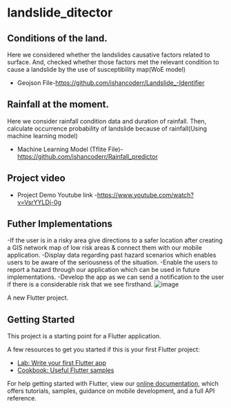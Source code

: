 # landslide_ditector


## Conditions of the land.

Here we considered whether the landslides causative factors related to surface. And,
checked whether those factors met the relevant condition to cause a landslide by the use of susceptibility map(WoE model)

- Geojson File-https://github.com/ishancoderr/Landslide_-Identifier
 
## Rainfall at the moment.

 Here we consider rainfall condition data and duration of rainfall. Then,
 calculate occurrence probability of landslide because of rainfall(Using machine learning model)

- Machine Learning Model (Tflite File)- https://github.com/ishancoderr/Rainfall_predictor

## Project video

- Project Demo Youtube link -https://www.youtube.com/watch?v=VsrYYLDj-0g
## Futher Implementations

-If the user is in a risky area give directions to a safer location after creating 
a GIS network map of low risk areas & connect them with our mobile application.
-Display data regarding past hazard scenarios which enables users to be aware of the seriousness of the situation.
-Enable the users to report a hazard through our application which can be used in future implementations.
-Develop the app as we can send a notification to the user if there is a considerable risk that we see firsthand.
![image](https://user-images.githubusercontent.com/31079429/136735441-e47f5b05-1aa2-424e-b3dc-a129379c5f2e.png)




A new Flutter project.

## Getting Started

This project is a starting point for a Flutter application.

A few resources to get you started if this is your first Flutter project:

- [Lab: Write your first Flutter app](https://flutter.dev/docs/get-started/codelab)
- [Cookbook: Useful Flutter samples](https://flutter.dev/docs/cookbook)

For help getting started with Flutter, view our
[online documentation](https://flutter.dev/docs), which offers tutorials,
samples, guidance on mobile development, and a full API reference.
